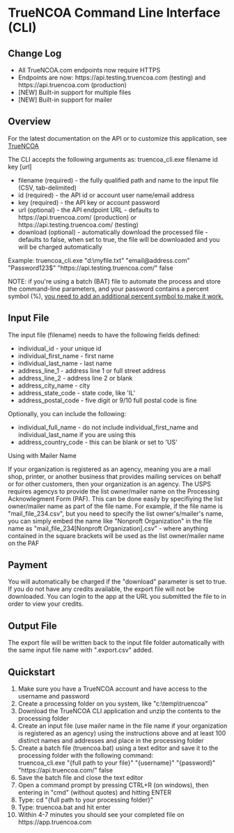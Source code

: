 <!DOCTYPE html>

<html lang="en" xmlns="http://www.w3.org/1999/xhtml">
<body>
    <h1>TrueNCOA Command Line Interface (CLI)</h1>
    <h2>Change Log</h2>
    <p><ul>
    <li>All TrueNCOA.com endpoints now require HTTPS</li>
    <li>Endpoints are now:  https://api.testing.truencoa.com (testing) and https://api.truencoa.com (production)</li>
    <li>[NEW] Built-in support for multiple files</li>
    <li>[NEW] Built-in support for mailer</li>
    </ul></p>
    <h2>Overview</h2>
    <p>For the latest documentation on the API or to customize this application, see <a href="http://truencoa.com/api" target="_blank">TrueNCOA</a></p>
    <p>The CLI accepts the following arguments as:  truencoa_cli.exe filename id key [url]</p>
    <ul>
        <li>filename (required) - the fully qualified path and name to the input file (CSV, tab-delimited)</li>
        <li>id (required) - the API id or account user name/email address</li>
        <li>key (required) - the API key or account password</li>
        <li>url (optional) - the API endpoint URL - defaults to https://api.truencoa.com/ (production) or https://api.testing.truencoa.com/ (testing)</li>
        <li>download (optional) - automatically download the processed file - defaults to false, when set to true, the file will be downloaded and you will be charged automatically</li>
    </ul>
    <p>Example:  truencoa_cli.exe "d:\myfile.txt" "email@address.com" "Password123$" "https://api.testing.truencoa.com/" false</p>
    <p>NOTE:  if you're using a batch (BAT) file to automate the process and store the command-line parameters, and your password contains a percent symbol (%), <a href="http://windowsitpro.com/windows-server/how-can-i-use-percent-symbol-batch-file">you need to add an additional percent symbol to make it work.</a></p>
    <h2>Input File</h2>
    <p>The input file (filename) needs to have the following fields defined:</p>
    <ul>
        <li>individual_id - your unique id</li>
        <li>individual_first_name - first name</li>
        <li>individual_last_name - last name</li>
        <li>address_line_1 - address line 1 or full street address</li>
        <li>address_line_2 - address line 2 or blank</li>
        <li>address_city_name - city</li>
        <li>address_state_code - state code, like 'IL'</li>
        <li>address_postal_code - five digit or 9/10 full postal code is fine</li>
    </ul>
    <p>Optionally, you can include the following:</p>
    <ul>
        <li>individual_full_name - do not include individual_first_name and individual_last_name if you are using this</li>
        <li>address_country_code - this can be blank or set to 'US'</li>
    </ul>
    <p>Using with Mailer Name</p>
    <p>If your organization is registered as an agency, meaning you are a mail shop, printer, or another business that provides mailing services on behalf or for other customers, then your organization is an agency.  The USPS requires agencys to provide the list owner/mailer name on the Processing Acknowlegment Form (PAF).  This can be done easily by specifiying the list owner/mailer name as part of the file name.  For example, if the file name is "mail_file_234.csv", but you need to specify the list owner's/mailer's name, you can simply embed the name like "Nonproft Organization" in the file name as "mail_file_234[Nonproft Organization].csv" - where anything contained in the square brackets will be used as the list owner/mailer name on the PAF</p>
    <h2>Payment</h2>
    <p>You will automatically be charged if the "download" parameter is set to true.  If you do not have any credits available, the export file will not be downloaded.  You can login to the app at the URL you submitted the file to in order to view your credits.</p>
    <h2>Output File</h2>
    <p>The export file will be written back to the input file folder automatically with the same input file name with ".export.csv" added.</p>
    <h2>Quickstart</h2>
    <ol>
        <li>Make sure you have a TrueNCOA account and have access to the username and password</li>
        <li>Create a processing folder on you system, like "c:\temp\truencoa"</li>
        <li>Download the TrueNCOA CLI application and unzip the contents to the processing folder</li>
        <li>Create an input file (use mailer name in the file name if your organization is registered as an agency) using the instructions above and at least 100 distinct names and addresses and place in the processing folder</li>
        <li>Create a batch file (truencoa.bat) using a text editor and save it to the processing folder with the following command: <br/>
            truencoa_cli.exe "{full path to your file}" "{username}" "{password}" "https://api.truencoa.com/" false
        </li>
        <li>Save the batch file and close the text editor</li>
        <li>Open a command prompt by pressing CTRL+R (on windows), then entering in "cmd" (without quotes) and hitting ENTER</li>
        <li>Type: cd "{full path to your processing folder}"</li>
        <li>Type: truencoa.bat and hit enter</li>
        <li>Within 4-7 minutes you should see your completed file on https://app.truencoa.com</li>
    </ol>
</body>
</html>
